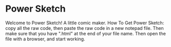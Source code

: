 # Power Sketch
Welcome to Power Sketch! A little comic maker. How To Get Power Sketch: copy all the raw code, then paste the raw code in a new notepad file. Then make sure that you have ".html" at the end of your file name. Then open the file with a browser, and start working.
